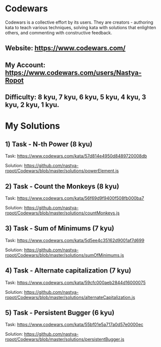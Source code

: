 # Codewars
Codewars is a collective effort by its users. They are creators - authoring kata to teach various techniques, solving kata with solutions that enlighten others, and commenting with constructive feedback. 
## Website: https://www.codewars.com/
## My Account: https://www.codewars.com/users/Nastya-Ropot
## Difficulty: 8 kyu, 7 kyu, 6 kyu, 5 kyu, 4 kyu, 3 kyu, 2 kyu, 1 kyu.


# My Solutions

## 1) Task - N-th Power (8 kyu)

Task: https://www.codewars.com/kata/57d814e4950d8489720008db

Solution: https://github.com/nastya-ropot/Codewars/blob/master/solutions/powerElement.js

## 2) Task - Count the Monkeys (8 kyu)

Task: https://www.codewars.com/kata/56f69d9f9400f508fb000ba7

Solution: https://github.com/nastya-ropot/Codewars/blob/master/solutions/countMonkeys.js

## 3) Task - Sum of Minimums (7 kyu)

Task: https://www.codewars.com/kata/5d5ee4c35162d9001af7d699

Solution: https://github.com/nastya-ropot/Codewars/blob/master/solutions/sumOfMinimums.js

## 4) Task - Alternate capitalization (7 kyu)

Task: https://www.codewars.com/kata/59cfc000aeb2844d16000075

Solution: https://github.com/nastya-ropot/Codewars/blob/master/solutions/alternateCapitalization.js

## 5) Task - Persistent Bugger (6 kyu)

Task: https://www.codewars.com/kata/55bf01e5a717a0d57e0000ec

Solution: https://github.com/nastya-ropot/Codewars/blob/master/solutions/persistentBugger.js
